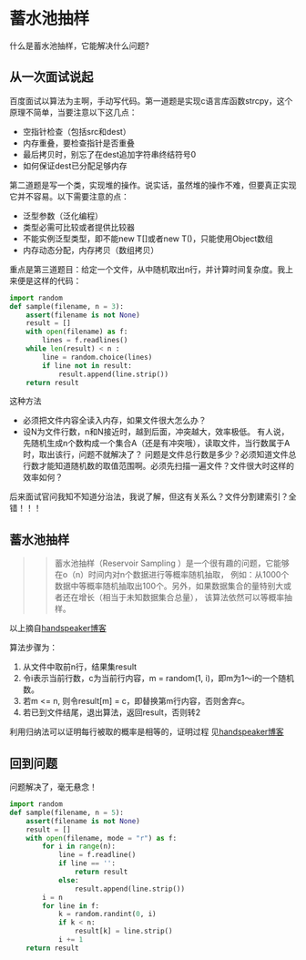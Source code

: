 # 蓄水池抽样

什么是蓄水池抽样，它能解决什么问题?
## 从一次面试说起

百度面试以算法为主啊，手动写代码。第一道题是实现c语言库函数strcpy，这个原理不简单，当要注意以下这几点：
* 空指针检查（包括src和dest）
* 内存重叠，要检查指针是否重叠
* 最后拷贝时，别忘了在dest追加字符串终结符号0
* 如何保证dest已分配足够内存

第二道题是写一个类，实现堆的操作。说实话，虽然堆的操作不难，但要真正实现它并不容易。以下需要注意的点：
* 泛型参数（泛化编程）
* 类型必需可比较或者提供比较器
* 不能实例泛型类型，即不能new T[]或者new T()，只能使用Object数组
* 内存动态分配，内存拷贝（数组拷贝）

重点是第三道题目：给定一个文件，从中随机取出n行，并计算时间复杂度。我上来便是这样的代码：
```python
import random
def sample(filename, n = 3):
    assert(filename is not None)
    result = []
    with open(filename) as f:
        lines = f.readlines()
    while len(result) < n :
        line = random.choice(lines)
        if line not in result:
            result.append(line.strip())
    return result
```
这种方法
* 必须把文件内容全读入内存，如果文件很大怎么办？
* 设N为文件行数，n和N接近时，越到后面，冲突越大，效率极低。
有人说，先随机生成n个数构成一个集合A（还是有冲突哦），读取文件，当行数属于A时，取出该行，问题不就解决了？
问题是文件总行数是多少？必须知道文件总行数才能知道随机数的取值范围啊。必须先扫描一遍文件？文件很大时这样的效率如何？

后来面试官问我知不知道分治法，我说了解，但这有关系么？文件分割建索引？全错！！！

## 蓄水池抽样

>> 蓄水池抽样（Reservoir Sampling ）是一个很有趣的问题，它能够在o（n）时间内对n个数据进行等概率随机抽取，
>> 例如：从1000个数据中等概率随机抽取出100个。另外，如果数据集合的量特别大或者还在增长（相当于未知数据集合总量），
>> 该算法依然可以等概率抽样。

以上摘自[handspeaker博客](http://www.cnblogs.com/hrlnw/archive/2012/11/27/2777337.html)

算法步骤为：

1. 从文件中取前n行，结果集result
2. 令i表示当前行数，c为当前行内容，m = random(1, i)，即m为1～i的一个随机数。
3. 若m <= n, 则令result[m] = c，即替换第m行内容，否则舍弃c。
4. 若已到文件结尾，退出算法，返回result，否则转2

利用归纳法可以证明每行被取的概率是相等的，证明过程
见[handspeaker博客](http://www.cnblogs.com/hrlnw/archive/2012/11/27/2777337.html)

## 回到问题
问题解决了，毫无悬念！
```python
import random
def sample(filename, n = 5):
    assert(filename is not None)
    result = []
    with open(filename, mode = "r") as f:
        for i in range(n):
            line = f.readline()
            if line == '':
                return result
            else:
                result.append(line.strip())
        i = n
        for line in f:
            k = random.randint(0, i)
            if k < n:
                result[k] = line.strip()
            i += 1
    return result
```
